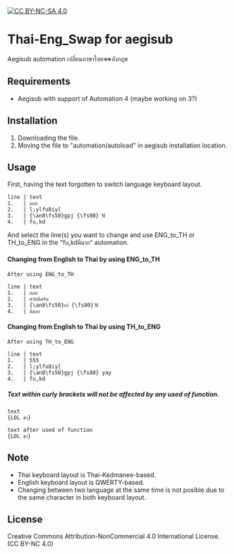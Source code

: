 [![CC BY-NC-SA 4.0](https://i.creativecommons.org/l/by-nc/4.0/88x31.png)](https://creativecommons.org/licenses/by-nc/4.0/)

# Thai-Eng_Swap for aegisub
Aegisub automation เปลี่ยนภาษาไทย<=>อังกฤษ

## Requirements
* Aegisub with support of Automation 4 (maybe working on 3?)

## Installation
1. Downloading the file.
2. Moving the file to "automation/autoload" in aegisub installation location.

## Usage

First, having the text forgotten to switch language keyboard layout.

```
line | text
1.   | ถถถ
2.   | l;ylfu8iy[
3.   | {\an8\fs50}gpj {\fs80} ัฟั
4.   | fu,kd
```

And select the line(s) you want to change and use ENG_to_TH or TH_to_ENG in the "fu,kdดีมาก" automation.

#### Changing from English to Thai by using ENG_to_TH

```
After using ENG_to_TH

line | text
1.   | ถถถ
2.   | สวัสดีครับ
3.   | {\an8\fs50}เย่ {\fs80} ัฟั
4.   | ดีมาก
```

#### Changing from English to Thai by using TH_to_ENG

```
After using TH_to_ENG

line | text
1.   | 555
2.   | l;ylfu8iy[
3.   | {\an8\fs50}gpj {\fs80} yay
4.   | fu,kd
```

##### Text within curly brackets will not be affected by any used of function.
```
text
{LOL ขำ}

text after used of function
{LOL ขำ}
```
## Note

* Thai keyboard layout is Thai-Kedmanee-based.
* English keyboard layout is QWERTY-based.
* Changing between two language at the same time is not posible due to the same character in both keyboard layout.

## License

Creative Commons Attribution-NonCommercial 4.0 International License. (CC BY-NC 4.0)
